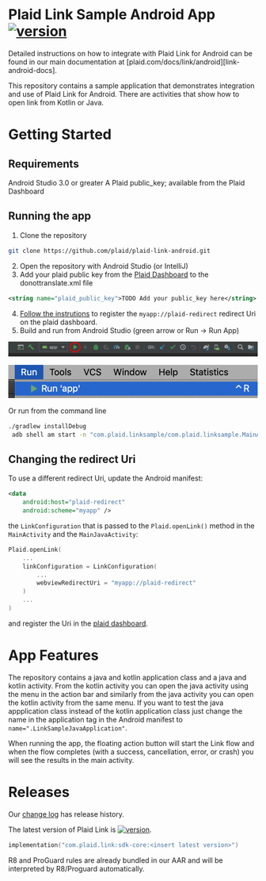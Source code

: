 # Plaid Link Sample Android App [![version][link-sdk-version]][link-sdk-url]
Detailed instructions on how to integrate with Plaid Link for Android can be found in our main documentation at [plaid.com/docs/link/android][link-android-docs].

This repository contains a sample application that demonstrates integration and use of Plaid Link for Android.  There are activities that show how to open link from Kotlin or Java.

# Getting Started
## Requirements
Android Studio 3.0 or greater
A Plaid public_key; available from the Plaid Dashboard

## Running the app
1. Clone the repository
``` sh
git clone https://github.com/plaid/plaid-link-android.git
```
2. Open the repository with Android Studio (or IntelliJ)
3. Add your plaid public key from the [Plaid Dashboard](https://dashboard.plaid.com/team/keys) to the donottranslate.xml file
``` xml
<string name="plaid_public_key">TODO Add your public_key here</string>
```
4. [Follow the instrutions](https://plaid.com/docs/link/android/#register-redirect-uri) to register the `myapp://plaid-redirect` redirect Uri on the plaid dashboard.
5. Build and run from Android Studio (green arrow or Run -> Run App) 

![](./docs/images/AndroidToolbarRun.png)

![](./docs/images/AndroidRunMenu.png)

Or run from the command line 
``` sh
./gradlew installDebug
 adb shell am start -n "com.plaid.linksample/com.plaid.linksample.MainActivity" -a android.intent.action.MAIN -c android.intent.category.LAUNCHER
```

## Changing the redirect Uri
To use a different redirect Uri, update the Android manifest:
```xml
<data
    android:host="plaid-redirect"
    android:scheme="myapp" />
```

the `LinkConfiguration` that is passed to the `Plaid.openLink()` method in the `MainActivity` and the `MainJavaActivity`:
```kotlin 
Plaid.openLink(
    ...
    linkConfiguration = LinkConfiguration(
        ... 
        webviewRedirectUri = "myapp://plaid-redirect"
    )
    ...
)
```

and register the Uri in the [plaid dashboard](https://dashboard.plaid.com/team/api).

# App Features
The repository contains a java and kotlin application class and a java and kotlin activity.  From the kotlin activity you can open the java activity using the menu in the action bar and similarly from the java activity you can open the kotlin activity from the same menu.  If you want to test the java appplication class instead of the kotlin application class just change the name in the application tag in the Android manifest to ```name=".LinkSampleJavaApplication"```.

When running the app, the floating action button will start the Link flow and when the flow completes (with a success, cancellation, error, or crash) you will see the results in the main activity.

# Releases
Our [change log][changelog] has release history.

The latest version of Plaid Link is [![version][link-sdk-version]][link-sdk-url].

```kotlin
implementation("com.plaid.link:sdk-core:<insert latest version>")
```

R8 and ProGuard rules are already bundled in our AAR and will be interpreted by R8/Proguard automatically.

[link-sdk-version]: https://img.shields.io/bintray/v/plaid/link-android/com.plaid.link
[link-sdk-url]: https://bintray.com/plaid/link-android/com.plaid.link
[changelog]: https://github.com/plaid/plaid-link-android/releases

